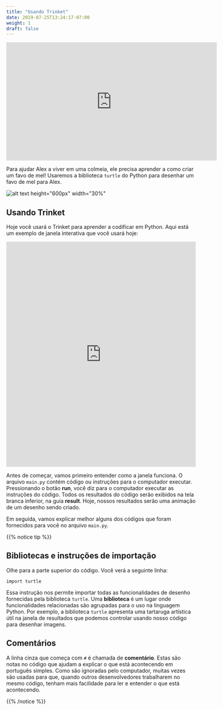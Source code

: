 ```yaml
---
title: "Usando Trinket"
date: 2019-07-25T13:24:17-07:00
weight: 1
draft: false
---
```


<p style="text-align: center;"><iframe width="560" height="315" src="https://www.youtube.com/embed/_DbRac3d0lo" frameborder="0" allow="accelerometer; autoplay; clipboard-write; encrypted-media; gyroscope; picture-in-picture" allowfullscreen></iframe></p>

Para ajudar Alex a viver em uma colmeia, ele precisa aprender a como criar um favo de mel! Usaremos a biblioteca `turtle` do Python para desenhar um favo de mel para Alex.

![alt text height="600px" width="30%"](../media/turtle_honeycomb.png "Turtle honeycomb")

## Usando Trinket

Hoje você usará o Trinket para aprender a codificar em Python. Aqui está um exemplo de janela interativa que você usará hoje:

<iframe src="https://trinket.io/embed/python/1363ac22be" width="100%" height="600" frameborder="0" marginwidth="0" marginheight="0" allowfullscreen></iframe>

Antes de começar, vamos primeiro entender como a janela funciona. O arquivo `main.py` contém código ou instruções para o computador executar. Pressionando o botão **run**, você diz para o computador executar as instruções do código. Todos os resultados do código serão exibidos na tela branca inferior, na guia **result**. Hoje, nossos resultados serão uma animação de um desenho sendo criado.

Em seguida, vamos explicar melhor alguns dos códigos que foram fornecidos para você no arquivo `main.py`.

{{% notice tip %}}

## Bibliotecas e instruções de importação

Olhe para a parte superior do código. Você verá a seguinte linha:

```
import turtle
```

Essa instrução nos permite importar todas as funcionalidades de desenho fornecidas pela biblioteca `turtle`. Uma **biblioteca** é um lugar onde funcionalidades relacionadas são agrupadas para o uso na linguagem Python. Por exemplo, a biblioteca `turtle` apresenta uma tartaruga artística útil na janela de resultados que podemos controlar usando nosso código para desenhar imagens.

## Comentários

A linha cinza que começa com `#` é chamada de **comentário**. Estas são notas no código que ajudam a explicar o que está acontecendo em português simples. Como são ignoradas pelo computador, muitas vezes são usadas para que, quando outros desenvolvedores trabalharem no mesmo código, tenham mais facilidade para ler e entender o que está acontecendo.

{{% /notice %}}
